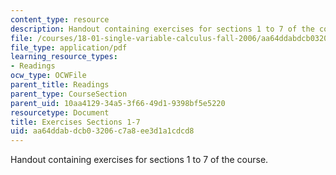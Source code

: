 ```yaml
---
content_type: resource
description: Handout containing exercises for sections 1 to 7 of the course.
file: /courses/18-01-single-variable-calculus-fall-2006/aa64ddabdcb03206c7a8ee3d1a1cdcd8_e_exrcs_scsn_1_7.pdf
file_type: application/pdf
learning_resource_types:
- Readings
ocw_type: OCWFile
parent_title: Readings
parent_type: CourseSection
parent_uid: 10aa4129-34a5-3f66-49d1-9398bf5e5220
resourcetype: Document
title: Exercises Sections 1-7
uid: aa64ddab-dcb0-3206-c7a8-ee3d1a1cdcd8
---
```

Handout containing exercises for sections 1 to 7 of the course.


